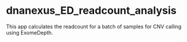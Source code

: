 # dnanexus_ED_readcount_analysis
This app calculates the readcount for a batch of samples for CNV calling using ExomeDepth.
